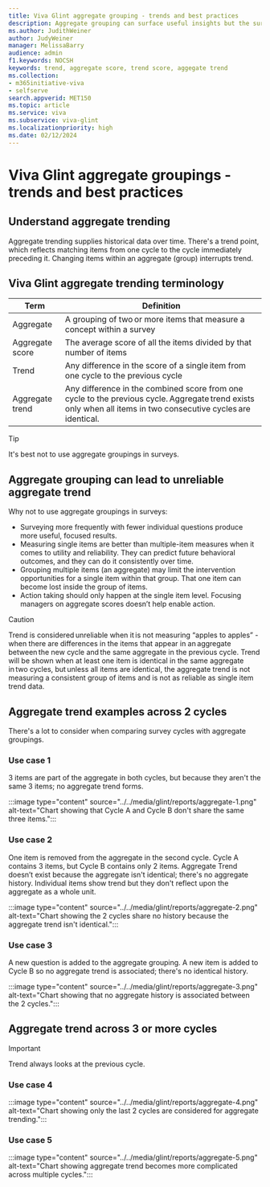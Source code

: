```yaml
---
title: Viva Glint aggregate grouping - trends and best practices
description: Aggregate grouping can surface useful insights but the survey cycles must be identical in order for this trend to show.
ms.author: JudithWeiner
author: JudyWeiner
manager: MelissaBarry
audience: admin
f1.keywords: NOCSH
keywords: trend, aggregate score, trend score, aggegate trend
ms.collection:  
- m365initiative-viva
- selfserve 
search.appverid: MET150 
ms.topic: article
ms.service: viva
ms.subservice: viva-glint
ms.localizationpriority: high
ms.date: 02/12/2024
---
```


# Viva Glint aggregate groupings - trends and best practices

## Understand aggregate trending

Aggregate trending supplies historical data over time. There's a trend point, which reflects matching items from one cycle to the cycle immediately preceding it. Changing items within an aggregate (group) interrupts trend.

## Viva Glint aggregate trending terminology

| Term | Definition |
|-----------|-----------|
|Aggregate | A grouping of two or more items that measure a concept within a survey|
|Aggregate score | The average score of all the items divided by that number of items|
|Trend | Any difference in the score of a single item from one cycle to the previous cycle |
|Aggregate trend | Any difference in the combined score from one cycle to the previous cycle. Aggregate trend exists only when all items in two consecutive cycles are identical. |

>[!TIP]
> It's best not to use aggregate groupings in surveys.

## Aggregate grouping can lead to unreliable aggregate trend 

Why not to use aggregate groupings in surveys: 

- Surveying more frequently with fewer individual questions produce more useful, focused results. 
- Measuring single items are better than multiple-item measures when it comes to utility and reliability. They can predict future behavioral outcomes, and they can do it consistently over time. 
- Grouping multiple items (an aggregate) may limit the intervention opportunities for a single item within that group. That one item can become lost inside the group of items. 
- Action taking should only happen at the single item level. Focusing managers on aggregate scores doesn’t help enable action. 

>[!CAUTION]
> Trend is considered unreliable when it is not measuring “apples to apples” - when there are differences in the items that appear in an aggregate between the new cycle and the same aggregate in the previous cycle. Trend will be shown when at least one item is identical in the same aggregate in two cycles, but unless all items are identical, the aggregate trend is not measuring a consistent group of items and is not as reliable as single item trend data.

## Aggregate trend examples across 2 cycles
There's a lot to consider when comparing survey cycles with aggregate groupings.

### Use case 1
3 items are part of the aggregate in both cycles, but because they aren't the same 3 items; no aggregate trend forms.

:::image type="content" source="../../media/glint/reports/aggregate-1.png" alt-text="Chart showing that Cycle A and Cycle B don't share the same three items.":::

### Use case 2 
One item is removed from the aggregate in the second cycle.
Cycle A contains 3 items, but Cycle B contains only 2 items. Aggregate Trend doesn’t exist because the aggregate isn't identical; there's no aggregate history. Individual items show trend but they don't reflect upon the aggregate as a whole unit.

:::image type="content" source="../../media/glint/reports/aggregate-2.png" alt-text="Chart showing the 2 cycles share no history because the aggregate trend isn't identical.":::

### Use case 3 
A new question is added to the aggregate grouping.
A new item is added to Cycle B so no aggregate trend is associated; there's no identical history. 

:::image type="content" source="../../media/glint/reports/aggregate-3.png" alt-text="Chart showing that no aggregate history is associated between the 2 cycles.":::

## Aggregate trend across 3 or more cycles

>[!IMPORTANT]
>Trend always looks at the previous cycle. 

### Use case 4 

:::image type="content" source="../../media/glint/reports/aggregate-4.png" alt-text="Chart showing only the last 2 cycles are considered for aggregate trending.":::

### Use case 5

:::image type="content" source="../../media/glint/reports/aggregate-5.png" alt-text="Chart showing aggregate trend becomes more complicated across multiple cycles.":::
